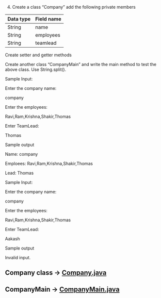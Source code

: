 4. Create a class “Company” add the following private members

| Data type  | Field name |
|------------|------------|
| String     | name       |
| String     | employees  |
| String     | teamlead   |


Create setter and getter methods

Create another class “CompanyMain” and write the main method to test the above class. Use String.split().

Sample Input:

Enter the company name:

company

Enter the employees:

Ravi,Ram,Krishna,Shakir,Thomas

Enter TeamLead:

Thomas

Sample output

Name: company

Emploees: Ravi,Ram,Krishna,Shakir,Thomas

Lead: Thomas

Sample Input:

Enter the company name:

company

Enter the employees:

Ravi,Ram,Krishna,Shakir,Thomas

Enter TeamLead:

Aakash

Sample output

Invalid input.

## Company class -> [Company.java](Company.java)
## CompanyMain -> [CompanyMain.java](CompanyMain.java)
